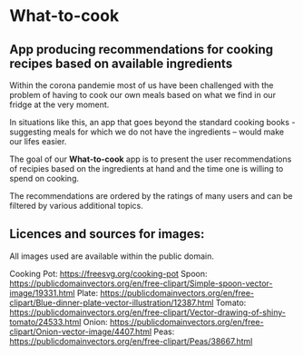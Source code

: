 # What-to-cook

## App producing recommendations for cooking recipes based on available ingredients


Within the corona pandemie most of us have been challenged with the problem of having to cook our own meals based on what we find in our fridge at the very moment. 

In situations like this, an app that goes beyond the standard cooking books - suggesting meals for which we do not have the ingredients – would make our lifes easier. 

The goal of our **What-to-cook** app is to present the user recommendations of recipies based on the ingredients at hand and the time one is willing to spend on cooking. 

The recommendations are ordered by the ratings of many users and can be filtered by various additional topics.


## Licences and sources for images:
All images used are available within the public domain. 

Cooking Pot: https://freesvg.org/cooking-pot
Spoon: https://publicdomainvectors.org/en/free-clipart/Simple-spoon-vector-image/19331.html
Plate: https://publicdomainvectors.org/en/free-clipart/Blue-dinner-plate-vector-illustration/12387.html
Tomato: https://publicdomainvectors.org/en/free-clipart/Vector-drawing-of-shiny-tomato/24533.html
Onion: https://publicdomainvectors.org/en/free-clipart/Onion-vector-image/4407.html
Peas: https://publicdomainvectors.org/en/free-clipart/Peas/38667.html